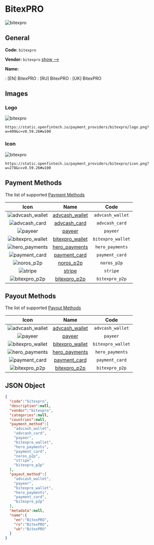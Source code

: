 
# BitexPRO 
![bitexpro](https://static.openfintech.io/payment_providers/bitexpro/logo.png?w=400&c=v0.59.26#w100)  

## General 
 
**Code:** `bitexpro` 
 
**Vendor:** `bitexpro` [show -->](/vendors/bitexpro/) 
 
**Name:** 
 
:	[EN] BitexPRO 
:	[RU] BitexPRO 
:	[UK] BitexPRO 
 

## Images 

### Logo 
 
![bitexpro](https://static.openfintech.io/payment_providers/bitexpro/logo.png?w=400&c=v0.59.26#w100)  

```
https://static.openfintech.io/payment_providers/bitexpro/logo.png?w=400&c=v0.59.26#w100
```  

### Icon 
 
![bitexpro](https://static.openfintech.io/payment_providers/bitexpro/icon.png?w=278&c=v0.59.26#w100)  

```
https://static.openfintech.io/payment_providers/bitexpro/icon.png?w=278&c=v0.59.26#w100
```  

## Payment Methods 
 
The list of supported [Payment Methods](/payment-methods/) 

|Icon|Name|Code| 
|:---:|:---:|:---:| 
|![advcash_wallet](https://static.openfintech.io/payment_methods/advcash_wallet/icon.svg?w=278&c=v0.59.26#w100) |[advcash_wallet](/payment-methods/advcash_wallet/)|`advcash_wallet`| 
|![advcash_card](https://static.openfintech.io/payment_methods/advcash_card/icon.svg?w=278&c=v0.59.26#w100) |[advcash_card](/payment-methods/advcash_card/)|`advcash_card`| 
|![payeer](https://static.openfintech.io/payment_methods/payeer/icon.png?w=278&c=v0.59.26#w100) |[payeer](/payment-methods/payeer/)|`payeer`| 
|![bitexpro_wallet](https://static.openfintech.io/payment_methods/bitexpro_wallet/icon.png?w=278&c=v0.59.26#w100) |[bitexpro_wallet](/payment-methods/bitexpro_wallet/)|`bitexpro_wallet`| 
|![hero_payments](https://static.openfintech.io/payment_methods/hero_payments/icon.svg?w=278&c=v0.59.26#w100) |[hero_payments](/payment-methods/hero_payments/)|`hero_payments`| 
|![payment_card](https://static.openfintech.io/payment_methods/payment_card/icon.svg?w=278&c=v0.59.26#w100) |[payment_card](/payment-methods/payment_card/)|`payment_card`| 
|![noros_p2p](https://static.openfintech.io/payment_methods/noros_p2p/icon.svg?w=278&c=v0.59.26#w100) |[noros_p2p](/payment-methods/noros_p2p/)|`noros_p2p`| 
|![stripe](https://static.openfintech.io/payment_methods/stripe/icon.svg?w=278&c=v0.59.26#w100) |[stripe](/payment-methods/stripe/)|`stripe`| 
|![bitexpro_p2p](https://static.openfintech.io/payment_methods/bitexpro_p2p/icon.svg?w=278&c=v0.59.26#w100) |[bitexpro_p2p](/payment-methods/bitexpro_p2p/)|`bitexpro_p2p`| 
 

## Payout Methods 
 
The list of supported [Payout Methods](/payout-methods/) 

|Icon|Name|Code| 
|:---:|:---:|:---:| 
|![advcash_wallet](https://static.openfintech.io/payout_methods/advcash_wallet/icon.svg?w=278&c=v0.59.26#w40) |[advcash_wallet](payout-methodsadvcash_wallet/)|`advcash_wallet`| 
|![payeer](https://static.openfintech.io/payout_methods/payeer/icon.png?w=278&c=v0.59.26#w40) |[payeer](payout-methodspayeer/)|`payeer`| 
|![bitexpro_wallet](https://static.openfintech.io/payout_methods/bitexpro_wallet/icon.png?w=278&c=v0.59.26#w40) |[bitexpro_wallet](payout-methodsbitexpro_wallet/)|`bitexpro_wallet`| 
|![hero_payments](https://static.openfintech.io/payout_methods/hero_payments/icon.svg?w=278&c=v0.59.26#w40) |[hero_payments](payout-methodshero_payments/)|`hero_payments`| 
|![payment_card](https://static.openfintech.io/payout_methods/payment_card/icon.svg?w=278&c=v0.59.26#w40) |[payment_card](payout-methodspayment_card/)|`payment_card`| 
|![bitexpro_p2p](https://static.openfintech.io/payout_methods/bitexpro_p2p/icon.svg?w=278&c=v0.59.26#w40) |[bitexpro_p2p](payout-methodsbitexpro_p2p/)|`bitexpro_p2p`| 
 

## JSON Object 

```json
{
  "code":"bitexpro",
  "description":null,
  "vendor":"bitexpro",
  "categories":null,
  "countries":null,
  "payment_method":[
    "advcash_wallet",
    "advcash_card",
    "payeer",
    "bitexpro_wallet",
    "hero_payments",
    "payment_card",
    "noros_p2p",
    "stripe",
    "bitexpro_p2p"
  ],
  "payout_method":[
    "advcash_wallet",
    "payeer",
    "bitexpro_wallet",
    "hero_payments",
    "payment_card",
    "bitexpro_p2p"
  ],
  "metadata":null,
  "name":{
    "en":"BitexPRO",
    "ru":"BitexPRO",
    "uk":"BitexPRO"
  }
}
```  
